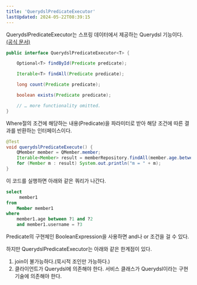 ```yaml
---
title: 'QuerydslPredicateExecutor'
lastUpdated: 2024-05-22T08:39:15
---
```


QuerydslPredicateExecutor는 스프링 데이터에서 제공하는 Querydsl 기능이다. <a href="https://docs.spring.io/spring-data/commons/docs/current/reference/html/#core.extensions.querydsl">(공식 문서)</a>

```java
public interface QuerydslPredicateExecutor<T> {

    Optional<T> findById(Predicate predicate);

    Iterable<T> findAll(Predicate predicate); 

    long count(Predicate predicate);

    boolean exists(Predicate predicate);

    // … more functionality omitted.
}
```

Where절의 조건에 해당하는 내용(Predicate)을 파라미터로 받아 해당 조건에 따른 결과를 반환하는 인터페이스이다.

```java
@Test
void querydslPredicateExecute() {
    QMember member = QMember.member;
    Iterable<Member> result = memberRepository.findAll(member.age.between(10, 40).and(member.username.eq("member1")));
    for (Member m : result) System.out.println("m = " + m);
}
```

이 코드를 실행하면 아래와 같은 쿼리가 나간다.

```sql
select
     member1 
from
    Member member1 
where
    member1.age between ?1 and ?2 
    and member1.username = ?3
```

Predicate의 구현체인 BooleanExpression을 사용하면 and나 or 조건을 걸 수 있다.

하지만 QuerydslPredicateExecutor는 아래와 같은 한계점이 있다.

1. join이 불가능하다.(묵시적 조인만 가능하다.)
2. 클라이언트가 Querydsl에 의존해야 한다. 서비스 클래스가 Querydsl이라는 구현 기술에 의존해야 한다.